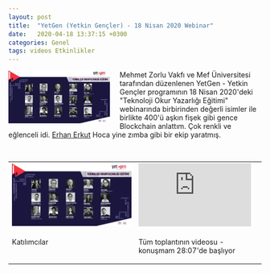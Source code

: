 ```yaml
---
layout: post
title:  "YetGen (Yetkin Gençler) - 18 Nisan 2020 Webinar"
date:   2020-04-18 13:37:15 +0300
categories: Genel
tags: videos Etkinlikler
---
```



<img align="left" src="/assets/yetgen_3.jpg" style="width:40%; padding-right:20px"> Mehmet Zorlu Vakfı ve Mef Üniversitesi tarafından düzenlenen YetGen - Yetkin Gençler programının 18 Nisan 2020'deki "Teknoloji Okur Yazarlığı Eğitimi" webinarında birbirinden değerli isimler ile birlikte 400'ü aşkın fişek gibi gence Blockchain anlattım. Çok renkli ve eğlenceli idi. [Erhan Erkut](https://twitter.com/ErhanErkut) Hoca yine zımba gibi bir ekip yaratmış.


&nbsp;



<table><tr><td style="width:50%">
<img src="/assets/yetgen_2.jpg">
</td>
<td style="width:50%">
<iframe width="224" height="126" src="https://www.youtube.com/embed/tFMYrUdCcJ0?t=1687" frameborder="0" allowfullscreen></iframe></td></tr>
<tr><td style="width:50%; vertical-align:top">
<p>
Katılımcılar
</p></td>
<td style="width:70%; vertical-align:top">
<p>
Tüm toplantının videosu - konuşmam 28:07'de başlıyor</p>
</td></tr>
</table>

